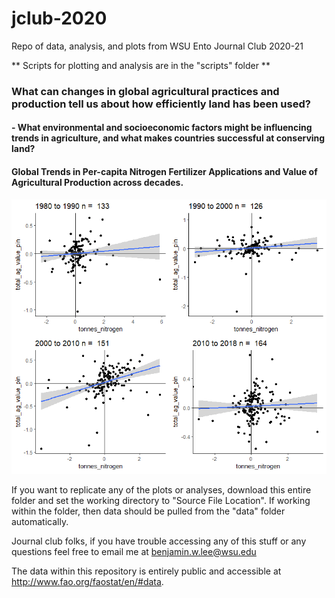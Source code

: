 # jclub-2020
Repo of data, analysis, and plots from WSU Ento Journal Club 2020-21 

** Scripts for plotting and analysis are in the "scripts" folder ** 

### What can changes in global agricultural practices and production tell us about how efficiently land has been used? 
#### - What environmental and socioeconomic factors might be influencing trends in agriculture, and what makes countries successful at conserving land?

#### Global Trends in Per-capita Nitrogen Fertilizer Applications and Value of Agricultural Production across decades. 
![Example Nitrogen Figure](/value_by_nitrogen.png)


If you want to replicate any of the plots or analyses, download this entire folder and set the working directory to "Source File Location". If working within the folder, then data should be pulled from the "data" folder automatically. 

Journal club folks, if you have trouble accessing any of this stuff or any questions feel free to email me at benjamin.w.lee@wsu.edu 

The data within this repository is entirely public and accessible at http://www.fao.org/faostat/en/#data. 